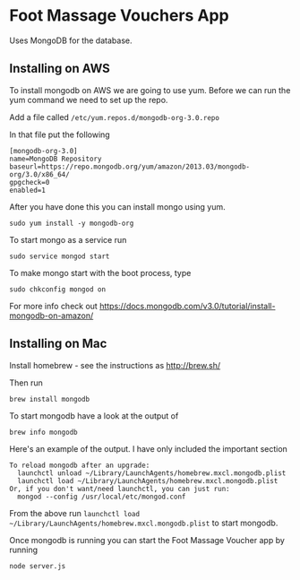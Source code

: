 
# Foot Massage Vouchers App

Uses MongoDB for the database.

## Installing on AWS

To install mongodb on AWS we are going to use yum. Before we can run the yum command we need to set up the repo.

Add a file called `/etc/yum.repos.d/mongodb-org-3.0.repo`

In that file put the following

```
[mongodb-org-3.0]
name=MongoDB Repository
baseurl=https://repo.mongodb.org/yum/amazon/2013.03/mongodb-org/3.0/x86_64/
gpgcheck=0
enabled=1
```

After you have done this you can install mongo using yum.

`sudo yum install -y mongodb-org`

To start mongo as a service run

`sudo service mongod start`

To make mongo start with the boot process, type

`sudo chkconfig mongod on`

For more info check out https://docs.mongodb.com/v3.0/tutorial/install-mongodb-on-amazon/

## Installing on Mac

Install homebrew - see the instructions as http://brew.sh/

Then run

`brew install mongodb`

To start mongodb have a look at the output of

`brew info mongodb`

Here's an example of the output. I have only included the important section

```
To reload mongodb after an upgrade:
  launchctl unload ~/Library/LaunchAgents/homebrew.mxcl.mongodb.plist
  launchctl load ~/Library/LaunchAgents/homebrew.mxcl.mongodb.plist
Or, if you don't want/need launchctl, you can just run:
  mongod --config /usr/local/etc/mongod.conf
```

From the above run `launchctl load ~/Library/LaunchAgents/homebrew.mxcl.mongodb.plist`
 to start mongodb.

 Once mongodb is running you can start the Foot Massage Voucher app by running

 `node server.js`
